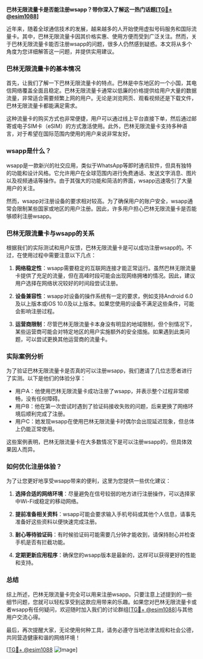 **巴林无限流量卡是否能注册wsapp？带你深入了解这一热门话题[[TG💪+ @esim1088](https://t.me/s/esim1088)]**

近年来，随着全球通信技术的发展，越来越多的人开始使用虚拟号码服务和国际流量卡。其中，巴林无限流量卡因其价格实惠、使用方便而受到广泛关注。然而，关于巴林无限流量卡能否注册wsapp的问题，很多人仍然感到疑惑。本文将从多个角度为您详细解答这一问题，并提供实用建议。

### 巴林无限流量卡的基本情况

首先，让我们了解一下巴林无限流量卡的特点。巴林是中东地区的一个小国，其电信网络覆盖全面且稳定。巴林无限流量卡通常以低廉的价格提供给用户大量的数据流量，非常适合需要频繁上网的用户。无论是浏览网页、观看视频还是下载文件，巴林无限流量卡都能满足需求。

这种流量卡的购买方式也非常便捷，用户可以通过线上平台直接下单，然后通过邮寄或电子SIM卡（eSIM）的方式激活使用。此外，巴林无限流量卡支持多种语言，对于希望在国际范围内使用的用户来说非常友好。

### wsapp是什么？

wsapp是一款新兴的社交应用，类似于WhatsApp等即时通讯软件，但具有独特的功能和设计风格。它允许用户在全球范围内进行免费通话、发送文字消息、图片以及视频通话等操作。由于其强大的功能和简洁的界面，wsapp迅速吸引了大量用户的关注。

然而，wsapp对注册设备的要求相对较高。为了确保用户的账户安全，wsapp通常会限制某些国家或地区的用户注册。因此，许多用户担心巴林无限流量卡是否能够顺利注册wsapp。

### 巴林无限流量卡与wsapp的关系

根据我们的实际测试和用户反馈，巴林无限流量卡是可以成功注册wsapp的。不过，在使用过程中需要注意以下几点：

1. **网络稳定性**：wsapp需要稳定的互联网连接才能正常运行。虽然巴林无限流量卡提供了充足的流量，但在高峰时段可能会出现网络拥堵的情况。因此，建议用户选择在网络状况较好的时间段尝试注册。
   
2. **设备兼容性**：wsapp对设备的操作系统有一定的要求，例如支持Android 6.0及以上版本或iOS 10.0及以上版本。如果您使用的设备不满足这些条件，可能会影响注册过程。

3. **运营商限制**：尽管巴林无限流量卡本身没有明显的地域限制，但个别情况下，某些运营商可能会对特定地区的用户实施额外的安全措施。如果遇到此类问题，可以尝试更换其他运营商的流量卡。

### 实际案例分析

为了验证巴林无限流量卡是否真的可以注册wsapp，我们邀请了几位志愿者进行了实测。以下是他们的体验分享：

- 用户A：他使用巴林无限流量卡成功注册了wsapp，并表示整个过程非常顺畅，没有任何障碍。
- 用户B：他在第一次尝试时遇到了验证码接收失败的问题，后来更换了网络环境后顺利完成了注册。
- 用户C：她发现wsapp在使用巴林无限流量卡时偶尔会出现延迟现象，但总体上仍能正常使用。

这些案例表明，巴林无限流量卡在大多数情况下是可以注册wsapp的，但具体效果因人而异。

### 如何优化注册体验？

为了让您更好地享受wsapp带来的便利，这里为您提供一些优化建议：

1. **选择合适的网络环境**：尽量避免在信号较弱的地方进行注册操作，可以选择家中Wi-Fi或稳定的移动网络。
   
2. **提前准备相关资料**：wsapp可能会要求输入手机号码或其他个人信息，请事先准备好这些资料以便快速完成注册。

3. **耐心等待验证码**：有时候验证码可能需要几分钟才能收到，请保持耐心并检查手机是否有拦截功能。

4. **定期更新应用程序**：确保您的wsapp版本是最新的，这样可以获得更好的性能和支持。

### 总结

综上所述，巴林无限流量卡完全可以用来注册wsapp。只要注意上述提到的一些细节问题，您就可以轻松享受到这款应用带来的乐趣。如果您对巴林无限流量卡或者wsapp有任何疑问，欢迎随时加入我们的讨论群组[[TG💪+ @esim1088](https://t.me/s/esim1088)]与其他用户交流心得。

最后，再次提醒大家，无论使用何种工具，请务必遵守当地法律法规和社会公德，共同营造健康和谐的网络环境！

[[TG💪+ @esim1088](https://t.me/s/esim1088) ![Image](https://i.postimg.cc/4NQfJmqS/Snipaste-2025-05-13-00-14-12.png)]